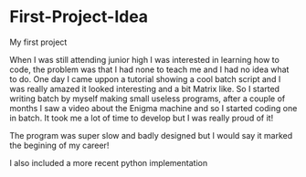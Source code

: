 # First-Project-Idea

My first project

When I was still attending junior high I was interested in learning how to code, the problem was that I had none to teach me and I had no idea what to do.
One day I came uppon a tutorial showing a cool batch script and I was really amazed it looked interesting and a bit Matrix like. So I started writing batch by myself making small useless programs, after a couple of months I saw a video about the Enigma machine and so I started coding one in batch. It took me a lot of time to develop but I was really proud of it!

The program was super slow and badly designed but I would say it marked the begining of my career!

I also included a more recent python implementation 
